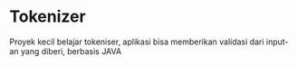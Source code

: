 # Tokenizer
 Proyek kecil belajar tokeniser, aplikasi bisa memberikan validasi dari input-an yang diberi, berbasis JAVA
